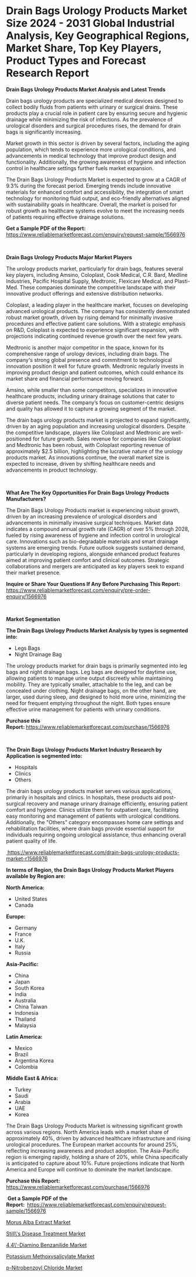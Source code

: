 <p><h1>Drain Bags Urology Products Market Size 2024 - 2031 Global Industrial Analysis, Key Geographical Regions, Market Share, Top Key Players, Product Types and Forecast Research Report</h1></p><p><strong>Drain Bags Urology Products Market Analysis and Latest Trends</strong></p>
<p><p>Drain bags urology products are specialized medical devices designed to collect bodily fluids from patients with urinary or surgical drains. These products play a crucial role in patient care by ensuring secure and hygienic drainage while minimizing the risk of infections. As the prevalence of urological disorders and surgical procedures rises, the demand for drain bags is significantly increasing.</p><p>Market growth in this sector is driven by several factors, including the aging population, which tends to experience more urological conditions, and advancements in medical technology that improve product design and functionality. Additionally, the growing awareness of hygiene and infection control in healthcare settings further fuels market expansion.</p><p>The Drain Bags Urology Products Market is expected to grow at a CAGR of 9.3% during the forecast period. Emerging trends include innovative materials for enhanced comfort and accessibility, the integration of smart technology for monitoring fluid output, and eco-friendly alternatives aligned with sustainability goals in healthcare. Overall, the market is poised for robust growth as healthcare systems evolve to meet the increasing needs of patients requiring effective drainage solutions.</p></p>
<p><strong>Get a Sample PDF of the Report:&nbsp;</strong> <a href="https://www.reliablemarketforecast.com/enquiry/request-sample/1566976">https://www.reliablemarketforecast.com/enquiry/request-sample/1566976</a></p>
<p>&nbsp;</p>
<p><strong>Drain Bags Urology Products Major Market Players</strong></p>
<p><p>The urology products market, particularly for drain bags, features several key players, including Amsino, Coloplast, Cook Medical, C.R. Bard, Medline Industries, Pacific Hospital Supply, Medtronic, Flexicare Medical, and Plasti-Med. These companies dominate the competitive landscape with their innovative product offerings and extensive distribution networks.</p><p>Coloplast, a leading player in the healthcare market, focuses on developing advanced urological products. The company has consistently demonstrated robust market growth, driven by rising demand for minimally invasive procedures and effective patient care solutions. With a strategic emphasis on R&D, Coloplast is expected to experience significant expansion, with projections indicating continued revenue growth over the next few years.</p><p>Medtronic is another major competitor in the space, known for its comprehensive range of urology devices, including drain bags. The company's strong global presence and commitment to technological innovation position it well for future growth. Medtronic regularly invests in improving product design and patient outcomes, which could enhance its market share and financial performance moving forward.</p><p>Amsino, while smaller than some competitors, specializes in innovative healthcare products, including urinary drainage solutions that cater to diverse patient needs. The company’s focus on customer-centric designs and quality has allowed it to capture a growing segment of the market.</p><p>The drain bags urology products market is projected to expand significantly, driven by an aging population and increasing urological disorders. Despite the competitive landscape, players like Coloplast and Medtronic are well-positioned for future growth. Sales revenue for companies like Coloplast and Medtronic has been robust, with Coloplast reporting revenue of approximately $2.5 billion, highlighting the lucrative nature of the urology products market. As innovations continue, the overall market size is expected to increase, driven by shifting healthcare needs and advancements in product technology.</p></p>
<p>&nbsp;</p>
<p><strong>What Are The Key Opportunities For Drain Bags Urology Products Manufacturers?</strong></p>
<p><p>The Drain Bags Urology Products market is experiencing robust growth, driven by an increasing prevalence of urological disorders and advancements in minimally invasive surgical techniques. Market data indicates a compound annual growth rate (CAGR) of over 5% through 2028, fueled by rising awareness of hygiene and infection control in urological care. Innovations such as bio-degradable materials and smart drainage systems are emerging trends. Future outlook suggests sustained demand, particularly in developing regions, alongside enhanced product features aimed at improving patient comfort and clinical outcomes. Strategic collaborations and mergers are anticipated as key players seek to expand their market presence.</p></p>
<p><strong>Inquire or Share Your Questions If Any Before Purchasing This Report:</strong> <a href="https://www.reliablemarketforecast.com/enquiry/pre-order-enquiry/1566976">https://www.reliablemarketforecast.com/enquiry/pre-order-enquiry/1566976</a></p>
<p>&nbsp;</p>
<p><strong>Market Segmentation</strong></p>
<p><strong>The Drain Bags Urology Products Market Analysis by types is segmented into:</strong></p>
<p><ul><li>Legs Bags</li><li>Night Drainage Bag</li></ul></p>
<p><p>The urology products market for drain bags is primarily segmented into leg bags and night drainage bags. Leg bags are designed for daytime use, allowing patients to manage urine output discreetly while maintaining mobility. They are typically smaller, attachable to the leg, and can be concealed under clothing. Night drainage bags, on the other hand, are larger, used during sleep, and designed to hold more urine, minimizing the need for frequent emptying throughout the night. Both types ensure effective urine management for patients with urinary conditions.</p></p>
<p><strong>Purchase this Report:&nbsp;</strong><a href="https://www.reliablemarketforecast.com/purchase/1566976">https://www.reliablemarketforecast.com/purchase/1566976</a></p>
<p>&nbsp;</p>
<p><strong>The Drain Bags Urology Products Market Industry Research by Application is segmented into:</strong></p>
<p><ul><li>Hospitals</li><li>Clinics</li><li>Others</li></ul></p>
<p><p>The drain bags urology products market serves various applications, primarily in hospitals and clinics. In hospitals, these products aid post-surgical recovery and manage urinary drainage efficiently, ensuring patient comfort and hygiene. Clinics utilize them for outpatient care, facilitating easy monitoring and management of patients with urological conditions. Additionally, the "Others" category encompasses home care settings and rehabilitation facilities, where drain bags provide essential support for individuals requiring ongoing urological assistance, thus enhancing overall patient quality of life.</p></p>
<p><a href="https://www.reliablemarketforecast.com/drain-bags-urology-products-market-r1566976">&nbsp;https://www.reliablemarketforecast.com/drain-bags-urology-products-market-r1566976</a></p>
<p><strong>In terms of Region, the Drain Bags Urology Products Market Players available by Region are:</strong></p>
<p>
    <p> <strong> North America: </strong>
        <ul>
            <li>United States</li>
            <li>Canada</li>
        </ul>
        </p> 
    <p> <strong> Europe: </strong>
        <ul>
            <li>Germany</li>
            <li>France</li>
            <li>U.K.</li>
            <li>Italy</li>
            <li>Russia</li>
        </ul>
        </p> 
    <p> <strong> Asia-Pacific: </strong>
        <ul>
            <li>China</li>
            <li>Japan</li>
            <li>South Korea</li>
            <li>India</li>
            <li>Australia</li>
            <li>China Taiwan</li>
            <li>Indonesia</li>
            <li>Thailand</li>
            <li>Malaysia</li>
        </ul>
        </p> 
    <p> <strong> Latin America: </strong>
        <ul>
            <li>Mexico</li>
            <li>Brazil</li>
            <li>Argentina Korea</li>
            <li>Colombia</li>
        </ul>
        </p> 
    <p> <strong> Middle East & Africa: </strong>
        <ul>
            <li>Turkey</li>
            <li>Saudi</li>
            <li>Arabia</li>
            <li>UAE</li>
            <li>Korea</li>
        </ul>
    </p>
    </p>
<p><p>The Drain Bags Urology Products Market is witnessing significant growth across various regions. North America leads with a market share of approximately 40%, driven by advanced healthcare infrastructure and rising urological procedures. The European market accounts for around 25%, reflecting increasing awareness and product adoption. The Asia-Pacific region is emerging rapidly, holding a share of 20%, while China specifically is anticipated to capture about 10%. Future projections indicate that North America and Europe will continue to dominate the market landscape.</p></p>
<p><strong>Purchase this Report: </strong><a href="https://www.reliablemarketforecast.com/purchase/1566976">https://www.reliablemarketforecast.com/purchase/1566976</a></p>
<p>&nbsp;<strong>Get a Sample PDF of the Report:&nbsp;&nbsp;</strong><a href="https://www.reliablemarketforecast.com/enquiry/request-sample/1566976">https://www.reliablemarketforecast.com/enquiry/request-sample/1566976</a></p>
<p><strong></strong></p>
<p><p><a href="https://www.linkedin.com/pulse/morus-alba-extract-industry-insights-report-analyzing-market-nsw4e?trackingId=j3Wbo0eGTu6jQvD6e8d2Lw%3D%3D">Morus Alba Extract Market</a></p><p><a href="https://issuu.com/reportprime-2/docs/stills-disease-treatment-market-siz_a990dc666da2a9">Still\'s Disease Treatment Market</a></p><p><a href="https://medium.com/@jaydawisoky2014/global-4-4-diamino-benzanilide-market-landscape-future-trends-and-market-strategic-forecast-1947b8893204?postPublishedType=repub">4,4\'-Diamino Benzanilide Market</a></p><p><a href="https://www.linkedin.com/pulse/potassium-methoxysalicylate-market-share-new-trends-analysis-wdqfe?trackingId=ak6UJe39SKmabSG20rlXHw%3D%3D">Potassium Methoxysalicylate Market</a></p><p><a href="https://medium.com/@jaydawisoky2014/insights-into-the-p-nitrobenzoyl-chloride-market-market-players-market-size-geographical-bcd99a3373b4?postPublishedType=repub">p-Nitrobenzoyl Chloride Market</a></p></p>